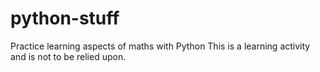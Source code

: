 # python-stuff
Practice learning aspects of maths with Python
This is a learning activity and is not to be relied upon.
